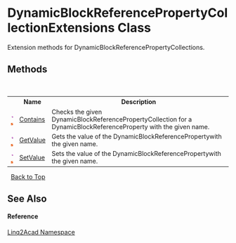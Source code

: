 # DynamicBlockReferencePropertyCollectionExtensions Class
 

Extension methods for DynamicBlockReferencePropertyCollections.


## Methods
&nbsp;<table><tr><th></th><th>Name</th><th>Description</th></tr><tr><td>![Public method](media/pubmethod.gif "Public method")![Static member](media/static.gif "Static member")</td><td><a href="M_Linq2Acad_DynamicBlockReferencePropertyCollectionExtensions_Contains.md">Contains</a></td><td>
Checks the given DynamicBlockReferencePropertyCollection for a DynamicBlockReferenceProperty with the given name.</td></tr><tr><td>![Public method](media/pubmethod.gif "Public method")![Static member](media/static.gif "Static member")</td><td><a href="M_Linq2Acad_DynamicBlockReferencePropertyCollectionExtensions_GetValue.md">GetValue</a></td><td>
Gets the value of the DynamicBlockReferencePropertywith the given name.</td></tr><tr><td>![Public method](media/pubmethod.gif "Public method")![Static member](media/static.gif "Static member")</td><td><a href="M_Linq2Acad_DynamicBlockReferencePropertyCollectionExtensions_SetValue.md">SetValue</a></td><td>
Sets the value of the DynamicBlockReferencePropertywith the given name.</td></tr></table>&nbsp;
<a href="#dynamicblockreferencepropertycollectionextensions-class">Back to Top</a>

## See Also


#### Reference
<a href="N_Linq2Acad.md">Linq2Acad Namespace</a><br />
